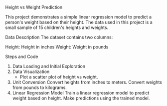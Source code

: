 Height vs Weight Prediction

This project demonstrates a simple linear regression model to predict a person's weight based on their height. The data used in this project is a small sample of 15 children's heights and weights.

Data Description
The dataset contains two columns:

Height: Height in inches
Weight: Weight in pounds


Steps and Code
1. Data Loading and Initial Exploration
2. Data Visualization
     - Plot a scatter plot of height vs weight.
3. Unit Conversion
    Convert heights from inches to meters.
    Convert weights from pounds to kilograms.
4. Linear Regression Model
    Train a linear regression model to predict weight based on height.
    Make predictions using the trained model.
